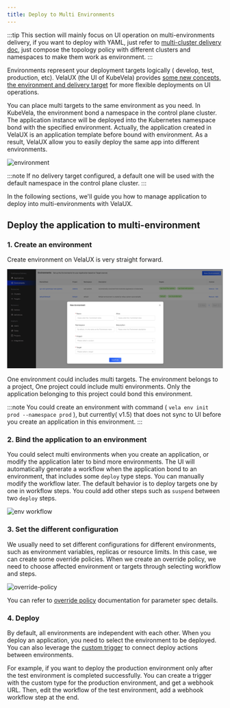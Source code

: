 ```yaml
---
title: Deploy to Multi Environments
---
```


:::tip
This section will mainly focus on UI operation on multi-environments delivery, if you want to deploy with YAML, just refer to [multi-cluster delivery doc](../case-studies/multi-cluster.md), just compose the topology policy with different clusters and namespaces to make them work as environment. 
:::

Environments represent your deployment targets logically ( develop, test, production, etc). VelaUX (the UI of KubeVela) provides [some new concepts, the environment and delivery target](../reference/addons/velaux.md#concept-of-velaux) for more flexible deployments on UI operations.

You can place multi targets to the same environment as you need.
In KubeVela, the environment bond a namespace in the control plane cluster. The application instance will be deployed into the Kubernetes namespace bond with the specified environment. Actually, the application created in VelaUX is an application template before bound with environment. As a result, VelaUX allow you to easily deploy the same app into different environments.

![environment](../resources/environment.jpg)

:::note
If no delivery target configured, a default one  will be used with the default namespace in the control plane cluster.
:::

In the following sections, we'll guide you how to manage application to deploy into multi-environments with VelaUX.

## Deploy the application to multi-environment

### 1. Create an environment

Create environment on VelaUX is very straight forward.

![create-env](../resources/create-env.jpg)

One environment could includes multi targets. The environment belongs to a project, One project could include multi environments. Only the application belonging to this project could bond this environment.

:::note
You could create an environment with command ( `vela env init prod --namespace prod` ), but currently( v1.5) that does not sync to UI before you create an application in this environment.
:::


### 2. Bind the application to an environment

You could select multi environments when you create an application, or modify the application later to bind more environments. The UI will automatically generate a workflow when the application bond to an environment, that includes some `deploy` type steps. You can manually modify the workflow later. The default behavior is to deploy targets one by one in workflow steps. You could add other steps such as `suspend` between two `deploy` steps.

![env workflow](https://static.kubevela.net/images/1.5/env-workflow.jpg)

### 3. Set the different configuration

We usually need to set different configurations for different environments, such as environment variables, replicas or resource limits. In this case, we can create some override policies. When we create an override policy, we need to choose affected environment or targets through selecting workflow and steps.

![override-policy](https://static.kubevela.net/images/1.5/override-policy.jpg)

You can refer to [override policy](../end-user/policies/references.md#override) documentation for parameter spec details.

### 4. Deploy

By default, all environments are independent with each other. When you deploy an application, you need to select the environment to be deployed. You can also leverage the [custom trigger](../how-to/dashboard/trigger/overview.md) to connect deploy actions between environments.

For example, if you want to deploy the production environment  only after the test environment is completed successfully. You can create a trigger with the custom type for the production environment, and get a webhook URL. Then, edit the workflow of the test environment, add a webhook workflow step at the end. 
